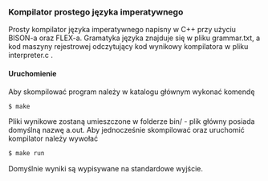 ### Kompilator prostego języka imperatywnego

Prosty kompilator języka imperatywnego napisny w C++ przy użyciu BISON-a oraz FLEX-a. Gramatyka języka znajduje się w pliku grammar.txt, a kod maszyny rejestrowej odczytujący kod wynikowy kompilatora w pliku interpreter.c .
#### Uruchomienie
Aby skompilować program należy w katalogu głównym wykonać komendę
```sh
$ make
```
Pliki wynikowe zostaną umieszczone w folderze bin/ - plik główny posiada domyślną nazwę a.out. Aby jednocześnie skompilować oraz uruchomić kompilator należy wywołać
```sh
$ make run
```
Domyślnie wyniki są wypisywane na standardowe wyjście.
